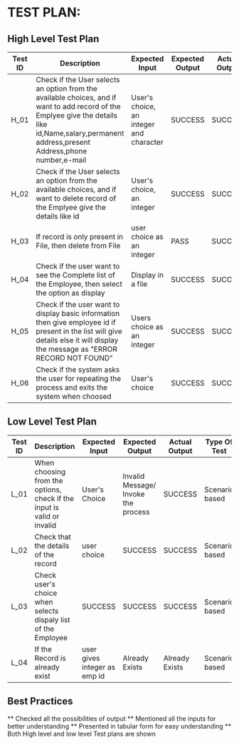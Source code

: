 # TEST PLAN:

## High Level Test Plan

| Test ID |	Description |	Expected Input | Expected Output | Actual Output | Type Of Test |
| ---- | --------- |----- |---- | ----- | ------ |
| H_01 | Check if the User selects an option from the available choices, and if want to add record of the Emplyee give the details like id,Name,salary,permanent address,present Address,phone number,e-mail | User's choice, an integer and character | SUCCESS | SUCCESS | Requirement based |
| H_02 |	Check if the User selects an option from the available choices, and if want to delete record of the Emplyee give the details like id | User's choice, an integer | SUCCESS | SUCCESS | Requirement based |
| H_03 | If record is only present in File, then delete from File | user choice as an integer |	PASS | SUCCESS | Technical |
| H_04 | Check if the user want to see the Complete list of the Employee, then select the option as display |	Display in a file |	SUCCESS |	SUCCESS |	Required based |
| H_05 | Check if the user want to display basic information then give employee id if present in the list will give details else it will display the message as "ERROR RECORD NOT FOUND" | Users choice as an integer | SUCCESS |	SUCCESS |	Required based |
| H_06 | Check if the system asks the user for repeating the process and exits the system when choosed | User's choice | SUCCESS | SUCCESS | Scenario based |

## Low Level Test Plan

| Test ID |	Description |	Expected Input |	Expected Output |	Actual Output |	Type Of Test |
| ----- | ---------- | ------ | ------ | ------ | ------ |
| L_01 | When choosing from the options, check if the input is valid or invalid |	User's Choice	| Invalid Message/ Invoke the process	| SUCCESS |	Scenario based |
| L_02 | Check that the details of the record	| user choice |	SUCCESS |	SUCCESS |	Scenario based |
| L_03 | Check user's choice when selects dispaly list of the Employee | SUCCESS | SUCCESS | SUCCESS | Scenario based |
| L_04 | If the Record is already exist	| user gives integer as emp id | Already Exists |	Already Exists | Scenario based |


## Best Practices
** Checked all the possibilities of output
 ** Mentioned all the inputs for better understanding
 ** Presented in tabular form for easy understanding
 ** Both High level and low level Test plans are shown
